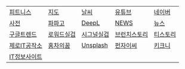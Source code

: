 <!-- 줄바꾸기는 행 끝에 스페이스 두칸 입력 -->
<!-- 표 셀 내용 왼쪽정렬 :--- , 오른쪽정렬 ---: , 가운데정렬 :---: -->
|  |  |  |  |  |  
|--|--|--|--|--|  
[피트니스](https://fit.shillashp.com/my/user-info/entrance-detail) | [지도](https://map.naver.com/) | [날씨](https://www.weather.go.kr/w/index.do) | [유튜브](https://www.youtube.com) | [네이버](https://www.naver.com)  
[사전](https://dict.naver.com) | [파파고](https://papago.naver.com/?sk=auto&tk=en) | [DeepL](https://www.deepl.com/en/write) | [NEWS](https://english.hani.co.kr/arti/english_edition) | [뉴스](https://news.naver.com)  
[구글트렌드](https://trends.google.co.kr/trending?geo=KR&status=active&sort=recency&hours=24) | [로워드실검](https://loword.co.kr/keywordTrend) | [시그널실검](https://signal.bz/) | [브런치스토리](https://brunch.co.kr/now) | [티스토리](https://www.tistory.com/category/current)  
[제로IT공작소](https://blog.naver.com/zmsgfc) | [홍차의꿈](https://jsb000.tistory.com/) | [Unsplash](https://unsplash.com/ko) | [펀자이씨](https://imginn.com/punj_toon/) | [키크니](https://imginn.com/keykney/)  
[IT정보사이트](https://riwltnchgo.tistory.com/132) |  |  |  |  
